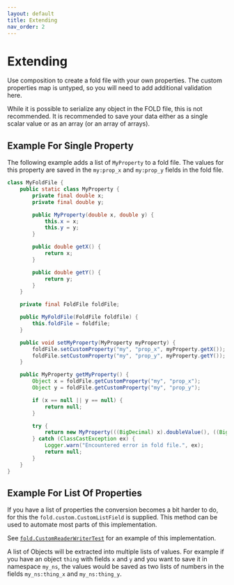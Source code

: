 ```yaml
---
layout: default
title: Extending
nav_order: 2
---
```


# Extending

Use composition to create a fold file with your own properties. The custom properties map is untyped, so you will need
to add additional validation here.

While it is possible to serialize any object in the FOLD file, this is not recommended. It is recommended to save your
data either as a single scalar value or as an array (or an array of arrays).

## Example For Single Property

The following example adds a list of `MyProperty` to a fold file. The values for this property are saved in
the `my:prop_x` and `my:prop_y` fields in the fold file.

```java
class MyFoldFile {
    public static class MyProperty {
        private final double x;
        private final double y;

        public MyProperty(double x, double y) {
            this.x = x;
            this.y = y;
        }

        public double getX() {
            return x;
        }

        public double getY() {
            return y;
        }
    }

    private final FoldFile foldFile;

    public MyFoldFile(FoldFile foldfile) {
        this.foldFile = foldfile;
    }

    public void setMyProperty(MyProperty myProperty) {
        foldFile.setCustomProperty("my", "prop_x", myProperty.getX());
        foldFile.setCustomProperty("my", "prop_y", myProperty.getY());
    }

    public MyProperty getMyProperty() {
        Object x = foldFile.getCustomProperty("my", "prop_x");
        Object y = foldFile.getCustomProperty("my", "prop_y");

        if (x == null || y == null) {
            return null;
        }

        try {
            return new MyProperty(((BigDecimal) x).doubleValue(), ((BigDecimal) y).doubleValue());
        } catch (ClassCastException ex) {
            Logger.warn("Encountered error in fold file.", ex);
            return null;
        }
    }
}
```

## Example For List Of Properties

If you have a list of properties the conversion becomes a bit harder to do, for this the `fold.custom.CustomListField`
is supplied. This method can be used to automate most parts of this implementation.

See [`fold.CustomReaderWriterTest`](https://github.com/oriedita/fold/tree/main/src/test/java/fold/CustomReaderWriterTest.java)
for an example of this implementation.

A list of Objects will be extracted into multiple lists of values. For example if you have an object `thing` with
fields `x` and `y` and you want to save it in namespace `my_ns`, the values would be saved as two lists of numbers in
the fields `my_ns:thing_x` and `my_ns:thing_y`.  